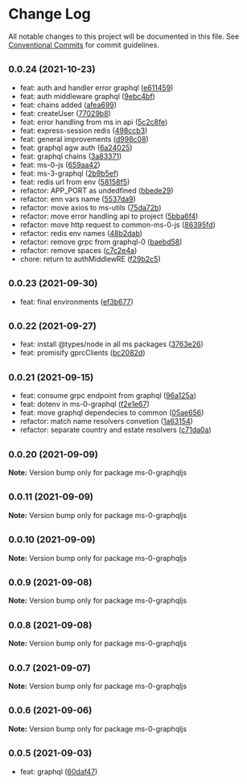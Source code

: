 # Change Log

All notable changes to this project will be documented in this file.
See [Conventional Commits](https://conventionalcommits.org) for commit guidelines.

## <small>0.0.24 (2021-10-23)</small>

* feat: auth and handler error graphql ([e611459](https://github.com/gmahechas/erp/commit/e611459))
* feat: auth middleware graphql ([9ebc4bf](https://github.com/gmahechas/erp/commit/9ebc4bf))
* feat: chains added ([afea699](https://github.com/gmahechas/erp/commit/afea699))
* feat: createUser ([77029b8](https://github.com/gmahechas/erp/commit/77029b8))
* feat: error handling from ms in api ([5c2c8fe](https://github.com/gmahechas/erp/commit/5c2c8fe))
* feat: express-session redis ([498ccb3](https://github.com/gmahechas/erp/commit/498ccb3))
* feat: general improvements ([d998c08](https://github.com/gmahechas/erp/commit/d998c08))
* feat: graphql agw auth ([6a24025](https://github.com/gmahechas/erp/commit/6a24025))
* feat: graphql chains ([3a83371](https://github.com/gmahechas/erp/commit/3a83371))
* feat: ms-0-js ([659aa42](https://github.com/gmahechas/erp/commit/659aa42))
* feat: ms-3-graphql ([2b9b5ef](https://github.com/gmahechas/erp/commit/2b9b5ef))
* feat: redis url from env ([58158f5](https://github.com/gmahechas/erp/commit/58158f5))
* refactor: APP_PORT as undedfined ([bbede29](https://github.com/gmahechas/erp/commit/bbede29))
* refactor: enn vars name ([5537da9](https://github.com/gmahechas/erp/commit/5537da9))
* refactor: move axios to ms-utils ([75da72b](https://github.com/gmahechas/erp/commit/75da72b))
* refactor: move error handling api to project ([5bba6f4](https://github.com/gmahechas/erp/commit/5bba6f4))
* refactor: move http request to common-ms-0-js ([86395fd](https://github.com/gmahechas/erp/commit/86395fd))
* refactor: redis env names ([48b2dab](https://github.com/gmahechas/erp/commit/48b2dab))
* refactor: remove grpc from graphql-0 ([baebd58](https://github.com/gmahechas/erp/commit/baebd58))
* refactor: remove spaces ([c7c2e4a](https://github.com/gmahechas/erp/commit/c7c2e4a))
* chore: return to authMiddlewRE ([f29b2c5](https://github.com/gmahechas/erp/commit/f29b2c5))





## <small>0.0.23 (2021-09-30)</small>

* feat: final environments ([ef3b677](https://github.com/gmahechas/erp/commit/ef3b677))





## <small>0.0.22 (2021-09-27)</small>

* feat: install @types/node in all ms packages ([3763e26](https://github.com/gmahechas/erp/commit/3763e26))
* feat: promisify gprcClients ([bc2082d](https://github.com/gmahechas/erp/commit/bc2082d))





## <small>0.0.21 (2021-09-15)</small>

* feat: consume grpc endpoint from graphql ([96a125a](https://github.com/gmahechas/erp/commit/96a125a))
* feat: dotenv in ms-0-graphql ([f2e1e67](https://github.com/gmahechas/erp/commit/f2e1e67))
* feat: move graphql dependecies to common ([05ae656](https://github.com/gmahechas/erp/commit/05ae656))
* refactor: match name resolvers convetion ([1a63154](https://github.com/gmahechas/erp/commit/1a63154))
* refactor: separate country and estate resolvers ([c71da0a](https://github.com/gmahechas/erp/commit/c71da0a))





## <small>0.0.20 (2021-09-09)</small>

**Note:** Version bump only for package ms-0-graphqljs





## <small>0.0.11 (2021-09-09)</small>

**Note:** Version bump only for package ms-0-graphqljs





## <small>0.0.10 (2021-09-09)</small>

**Note:** Version bump only for package ms-0-graphqljs





## <small>0.0.9 (2021-09-08)</small>

**Note:** Version bump only for package ms-0-graphqljs





## <small>0.0.8 (2021-09-08)</small>

**Note:** Version bump only for package ms-0-graphqljs





## <small>0.0.7 (2021-09-07)</small>

**Note:** Version bump only for package ms-0-graphqljs





## <small>0.0.6 (2021-09-06)</small>

**Note:** Version bump only for package ms-0-graphqljs





## <small>0.0.5 (2021-09-03)</small>

* feat: graphql ([60daf47](https://github.com/gmahechas/erp/commit/60daf47))
